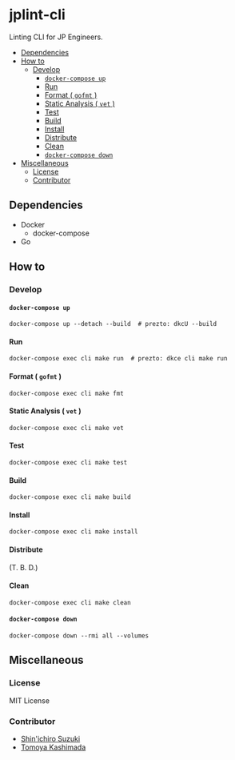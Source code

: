 # jplint-cli

Linting CLI for JP Engineers.

- [Dependencies](#dependencies)
- [How to](#how-to)
  - [Develop](#develop)
    - [`docker-compose up`](#docker-compose-up)
    - [Run](#run)
    - [Format ( `gofmt` )](#format--gofmt-)
    - [Static Analysis ( `vet` )](#static-analysis--vet-)
    - [Test](#test)
    - [Build](#build)
    - [Install](#install)
    - [Distribute](#distribute)
    - [Clean](#clean)
    - [`docker-compose down`](#docker-compose-down)
- [Miscellaneous](#miscellaneous)
  - [License](#license)
  - [Contributor](#contributor)

## Dependencies

- Docker
  - docker-compose
- Go

## How to

### Develop

#### `docker-compose up`

```shell
docker-compose up --detach --build  # prezto: dkcU --build
```

#### Run

```shell
docker-compose exec cli make run  # prezto: dkce cli make run
```

#### Format ( `gofmt` )

```shell
docker-compose exec cli make fmt
```

#### Static Analysis ( `vet` )

```shell
docker-compose exec cli make vet
```

#### Test

```shell
docker-compose exec cli make test
```

#### Build

```shell
docker-compose exec cli make build
```

#### Install

```shell
docker-compose exec cli make install
```

#### Distribute

(T. B. D.)

#### Clean

```shell
docker-compose exec cli make clean
```

#### `docker-compose down`

```shell
docker-compose down --rmi all --volumes
```

## Miscellaneous

### License

MIT License

### Contributor

- [Shin'ichiro Suzuki](https://github.com/shin-sforzando)
- [Tomoya Kashimada](https://github.com/tomoya-sforzando)
